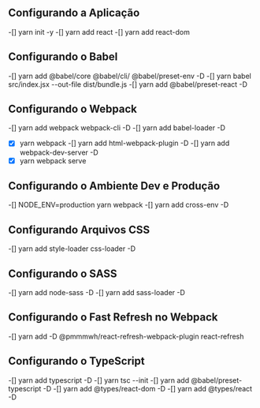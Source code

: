 ## Configurando a Aplicação 
-[] yarn init -y
-[] yarn add react
-[] yarn add react-dom

## Configurando o Babel
-[] yarn add @babel/core @babel/cli/ @babel/preset-env -D
-[] yarn babel src/index.jsx --out-file dist/bundle.js
-[] yarn add @babel/preset-react -D

## Configurando o Webpack
-[] yarn add webpack webpack-cli -D
-[] yarn add babel-loader -D
-[X] yarn webpack 
-[] yarn add html-webpack-plugin -D
-[] yarn add webpack-dev-server -D
-[X] yarn webpack serve

## Configurando o Ambiente Dev e Produção
-[] NODE_ENV=production yarn webpack
-[] yarn add cross-env -D

## Configurando Arquivos CSS
-[] yarn add style-loader css-loader -D

## Configurando o SASS
-[] yarn add node-sass -D
-[] yarn add sass-loader -D

## Configurando o Fast Refresh no Webpack
-[] yarn add -D @pmmmwh/react-refresh-webpack-plugin react-refresh

## Configurando o TypeScript
-[] yarn add typescript -D
-[] yarn tsc --init
-[] yarn add @babel/preset-typescript -D
-[] yarn add @types/react-dom -D
-[] yarn add @types/react -D